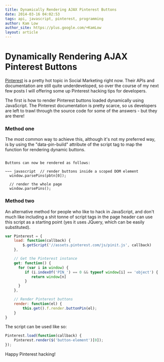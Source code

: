 ```yaml
---
title: Dynamically Rendering AJAX Pinterest Buttons
date: 2014-03-16 04:02:53
tags: api, javascript, pinterest, programming
author: Kam Low
author_site: https://plus.google.com/+KamLow
layout: article 
---
```

# Dynamically Rendering AJAX Pinterest Buttons

<a href="http://www.pinterest.com/sourcey/" title="Sourcey on Pinterest" target="_blank">Pinterest</a> is a pretty hot topic in Social Marketing right now. Their APIs and documentation are still quite underdeveloped, so over the course of my next few posts I will offering some up Pinterest hacking tips for developers.

The first is how to render Pinterest buttons loaded dynamically using JavaScript. The Pinterest documentation is pretty scarce, so us developers are left to trawl through the source code for some of the answers - but they are there!

### Method one

The most common way to achieve this, although it's not my preferred way, is by using the "data-pin-build" attribute of the script tag to map the function for rendering dynamic buttons.

~~~ <script defer="defer" src="//assets.pinterest.com/js/pinit.js" data-pin-build="parsePins"></script>~~~ ruby

Buttons can now be rendered as follows:

~~~ javascript  // render buttons inside a scoped DOM element
  window.parsePins(pbtn[0]);

  // render the whole page
  window.parsePins();
~~~ 

### Method two

An alternative method for people who like to hack in JavaScript, and don't much like including a shit tonne of script tags in the page header can use this script as a starting point (yes it uses JQuery, which can be easily substituted).

~~~ javascript
var Pinterest = {
    load: function(callback) {
        $.getScript('//assets.pinterest.com/js/pinit.js', callback)
    },

    // Get the Pinterest instance
    get: function() {
      for (var i in window) {
         if (i.indexOf('PIN_') == 0 && typeof window[i] == 'object') {
            return window[n]
         }
      }
    },

    // Render Pinterest buttons
    render: function(el) {
        this.get().f.render.buttonPin(el);
    }
}
~~~ 

The script can be used like so:

~~~ javascript
Pinterest.load(function(callback) {
    Pinterest.render($('button-element')[0]);
});
~~~ 

Happy Pinterest hacking!